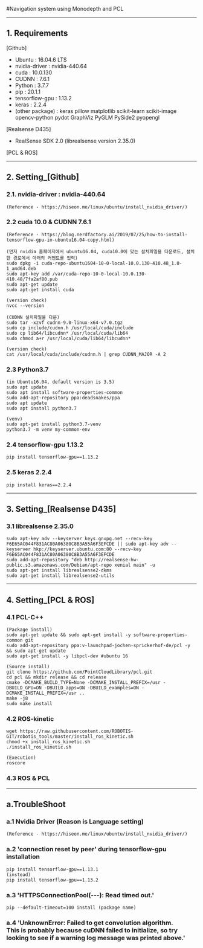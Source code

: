 #Navigation system using Monodepth and PCL

<hr/>

## 1. Requirements

 [Github]
* Ubuntu : 16.04.6 LTS
* nvidia-driver : nvidia-440.64 
* cuda : 10.0.130 
* CUDNN : 7.6.1
* Python : 3.7.7
* pip : 20.1.1
* tensorflow-gpu : 1.13.2
* keras : 2.2.4
* (other package) : keras pillow matplotlib scikit-learn scikit-image opencv-python pydot GraphViz PyGLM PySide2 pyopengl 

 [Realsense D435]
* RealSense SDK 2.0 (librealsense version 2.35.0)

 [PCL & ROS]

<hr/>

## 2. Setting_[Github]

### 2.1. nvidia-driver : nvidia-440.64
	(Reference - https://hiseon.me/linux/ubuntu/install_nvidia_driver/)

### 2.2 cuda 10.0 & CUDNN 7.6.1
	(Reference - https://blog.nerdfactory.ai/2019/07/25/how-to-install-tensorflow-gpu-in-ubuntu16.04-copy.html)

	(먼저 nvidia 홈페이지에서 ubuntu16.04, cuda10.0에 맞는 설치파일을 다운로드, 설치한 경로에서 아래의 커맨트를 입력)
	sudo dpkg -i cuda-repo-ubuntu1604-10-0-local-10.0.130-410.48_1.0-1_amd64.deb
	sudo apt-key add /var/cuda-repo-10-0-local-10.0.130-410.48/7fa2af80.pub
	sudo apt-get update
	sudo apt-get install cuda

	(version check)
	nvcc --version

	(CUDNN 설치파일을 다운)
	sudo tar -xzvf cudnn-9.0-linux-x64-v7.0.tgz
	sudo cp include/cudnn.h /usr/local/cuda/include
	sudo cp lib64/libcudnn* /usr/local/cuda/lib64
	sudo chmod a+r /usr/local/cuda/lib64/libcudnn*

	(version check)
	cat /usr/local/cuda/include/cudnn.h | grep CUDNN_MAJOR -A 2

### 2.3 Python3.7
	(in Ubuntu16.04, default version is 3.5)
	sudo apt update 
	sudo apt install software-properties-common
	sudo add-apt-repository ppa:deadsnakes/ppa
	sudo apt update
	sudo apt install python3.7

	(venv)
	sudo apt-get install python3.7-venv
	python3.7 -m venv my-common-env

### 2.4 tensorflow-gpu 1.13.2
	pip install tensorflow-gpu==1.13.2

### 2.5 keras 2.2.4
	pip install keras==2.2.4


<hr/>

## 3. Setting_[Realsense D435]

### 3.1 librealsense 2.35.0
	sudo apt-key adv --keyserver keys.gnupg.net --recv-key F6E65AC044F831AC80A06380C8B3A55A6F3EFCDE || sudo apt-key adv --keyserver hkp://keyserver.ubuntu.com:80 --recv-key F6E65AC044F831AC80A06380C8B3A55A6F3EFCDE
	sudo add-apt-repository "deb http://realsense-hw-public.s3.amazonaws.com/Debian/apt-repo xenial main" -u
	sudo apt-get install librealsense2-dkms
	sudo apt-get install librealsense2-utils

<hr/>

## 4. Setting_[PCL & ROS]

### 4.1 PCL-C++
	(Package install)
	sudo apt-get update && sudo apt-get install -y software-properties-common git
	sudo add-apt-repository ppa:v-launchpad-jochen-sprickerhof-de/pcl -y && sudo apt-get update
	sudo apt-get install -y libpcl-dev #ubuntu 16
	
	(Source install)
	git clone https://github.com/PointCloudLibrary/pcl.git
	cd pcl && mkdir release && cd release
	cmake -DCMAKE_BUILD_TYPE=None -DCMAKE_INSTALL_PREFIX=/usr -DBUILD_GPU=ON -DBUILD_apps=ON -DBUILD_examples=ON -DCMAKE_INSTALL_PREFIX=/usr ..
	make -j8
	sudo make install

### 4.2 ROS-kinetic
	wget https://raw.githubusercontent.com/ROBOTIS-GIT/robotis_tools/master/install_ros_kinetic.sh
	chmod +x install_ros_kinetic.sh
	./install_ros_kinetic.sh 
	
	(Execution)
	roscore

### 4.3 ROS & PCL


<hr/>

## a.TroubleShoot

### a.1 Nvidia Driver (Reason is Language setting)
	(Reference - https://hiseon.me/linux/ubuntu/install_nvidia_driver/)

### a.2 'connection reset by peer' during tensorflow-gpu installation 
	pip install tensorflow-gpu==1.13.1
	(instead)
	pip install tensorflow-gpu==1.13.2

### a.3 'HTTPSConnectionPool(---): Read timed out.'
	pip --default-timeout=100 install (package name)

### a.4  'UnknownError: Failed to get convolution algorithm. <br/>		This is probably because cuDNN failed to initialize, so try looking to see if a warning log message was printed above.'
